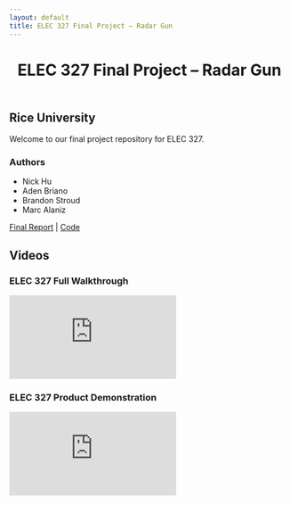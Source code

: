 ```yaml
---
layout: default
title: ELEC 327 Final Project – Radar Gun
---
```


<header class="site-banner">
  <h1>ELEC 327 Final Project – Radar Gun</h1>
</header>

<main class="site-content">
  <h2>Rice University</h2>
  <p>Welcome to our final project repository for ELEC 327.</p>

  <h3>Authors</h3>
  <ul>
    <li>Nick Hu</li>
    <li>Aden Briano</li>
    <li>Brandon Stroud</li>
    <li>Marc Alaniz</li>
  </ul>
    <p>
    <a href="ELEC_327_Final_Report.pdf"> Final Report</a> |
    <a href="https://github.com/BrianoAden/RadarGun/tree/main#"> Code</a>
  </p>


  <!-- VIDEOS SECTION -->
<section class="videos">
  <h2>Videos</h2>

  <div class="video-container">
    <h3>ELEC 327 Full Walkthrough</h3>
    <iframe
      src="https://www.youtube.com/embed/zIUE9ofouQ8"
      title="ELEC 327 Full Walkthrough"
      frameborder="0"
      allow="accelerometer; autoplay; clipboard-write; encrypted-media; gyroscope; picture-in-picture; web-share"
      allowfullscreen>
    </iframe>
  </div>

  <div class="video-container">
    <h3>ELEC 327 Product Demonstration</h3>
    <iframe
      src="https://www.youtube.com/embed/xcucSsSnjHM"
      title="ELEC 327 Product Demonstration"
      frameborder="0"
      allow="accelerometer; autoplay; clipboard-write; encrypted-media; gyroscope; picture-in-picture; web-share"
      allowfullscreen>
    </iframe>
  </div>
</section>

</main>
